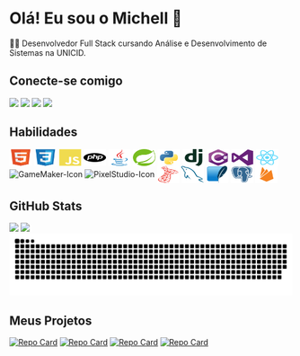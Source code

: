 # Olá! Eu sou o Michell 👋

👨‍💻 Desenvolvedor Full Stack cursando Análise e Desenvolvimento de Sistemas na UNICID.

## Conecte-se comigo

<a href="https://michellpereira.tech/" target="_blank"><img src="https://img.shields.io/badge/Portfolio-FF5722?style=for-the-badge&logo=todoist&logoColor=white"></a>
<a href="https://www.linkedin.com/in/michell-pereira/" target="_blank"><img src="https://img.shields.io/badge/LinkedIn-0077B5?style=for-the-badge&logo=linkedin&logoColor=white"></a>
<a href="https://www.instagram.com/mhell.exe/" target="_blank"><img src="https://img.shields.io/badge/-Instagram-%23E4405F?style=for-the-badge&logo=instagram&logoColor=white"></a>
<a href="mailto:contato.michellpereira@gmail.com" target="_blank"><img src="https://img.shields.io/badge/Gmail-333333?style=for-the-badge&logo=gmail&logoColor=red"></a>

## Habilidades

<img align="center" alt="HTML-Icon" height="30" width="40" title="HTML"
                    src="https://raw.githubusercontent.com/devicons/devicon/master/icons/html5/html5-original.svg">
<img align="center" alt="CSS-Icon" height="30" width="40" title="CSS"
                    src="https://raw.githubusercontent.com/devicons/devicon/master/icons/css3/css3-original.svg">
<img align="center" alt="JavaScript-Icon" height="30" width="40" title="JavaScript"
                    src="https://raw.githubusercontent.com/devicons/devicon/master/icons/javascript/javascript-plain.svg">
<img align="center" alt="PHP-Icon" height="30" width="40" title="PHP"
                    src="https://raw.githubusercontent.com/devicons/devicon/master/icons/php/php-plain.svg">
<img align="center" alt="Java-Icon" height="30" width="40" title="Java"
                    src="https://raw.githubusercontent.com/devicons/devicon/master/icons/java/java-original.svg">
<img align="center" alt="Spring-Icon" height="30" width="40" title="Spring"
                    src="https://raw.githubusercontent.com/devicons/devicon/master/icons/spring/spring-original.svg">
<img align="center" alt="Python-Icon" height="30" width="40" title="Python"
                    src="https://raw.githubusercontent.com/devicons/devicon/master/icons/python/python-original.svg">
<img align="center" alt="Django-Icon" height="30" width="40" title="Django"
                    src="https://raw.githubusercontent.com/devicons/devicon/master/icons/django/django-plain.svg">
<img align="center" alt="CSharp-Icon" height="30" width="40" title="CSharp"
                    src="https://raw.githubusercontent.com/devicons/devicon/master/icons/csharp/csharp-original.svg">
<img align="center" alt="VisualStudio-Icon" height="30" width="40" title="Visual Studio"
                    src="https://raw.githubusercontent.com/devicons/devicon/master/icons/visualstudio/visualstudio-plain.svg">
<img align="center" alt="ReactNative-Icon" height="30" width="40" title="React Native"
                    src="https://raw.githubusercontent.com/devicons/devicon/master/icons/react/react-original.svg">
<img align="center" alt="GameMaker-Icon" height="30" width="30" title="GameMaker"
                    src="https://static-00.iconduck.com/assets.00/file-type-gamemaker2-icon-256x256-y834ozke.png">
<img align="center" alt="PixelStudio-Icon" height="30" width="30" title="Pixel Studio"
                    src="https://is1-ssl.mzstatic.com/image/thumb/Purple126/v4/fb/ff/96/fbff9654-2b10-3955-295d-e5b584001588/PlayerIcon.png/512x512bb.png">
<img align="center" alt="SQLServer-Icon" height="30" width="40" title="SQL Server"
                    src="https://raw.githubusercontent.com/devicons/devicon/master/icons/microsoftsqlserver/microsoftsqlserver-plain.svg">
<img align="center" alt="MySQL-Icon" height="30" width="40" title="MySQL"
                    src="https://raw.githubusercontent.com/devicons/devicon/master/icons/mysql/mysql-original.svg">
<img align="center" alt="SQLite-Icon" height="30" width="40" title="SQLite"
                    src="https://raw.githubusercontent.com/devicons/devicon/master/icons/sqlite/sqlite-original.svg">
<img align="center" alt="PostgreSQL-Icon" height="30" width="40" title="PostgreSQL"
                    src="https://raw.githubusercontent.com/devicons/devicon/master/icons/postgresql/postgresql-plain.svg">
<img align="center" alt="Firebase-Icon" height="30" width="40" title="Firebase"
                    src="https://raw.githubusercontent.com/devicons/devicon/master/icons/firebase/firebase-plain.svg">

## GitHub Stats
<div>
  <img height="190em" src="https://github-readme-stats.vercel.app/api?username=Mhellx&show_icons=true&theme=dracula&include_all_commits=true&count_private=true"/>
  <img height="190em" src="https://github-readme-stats.vercel.app/api/top-langs/?username=Mhellx&layout=compact&langs_count=7&theme=dracula"/>
</div>

<picture>
  <source media="(prefers-color-scheme: dark)" srcset="https://raw.githubusercontent.com/Mhellx/Mhellx/output/github-contribution-grid-snake-dark.svg">
  <source media="(prefers-color-scheme: light)" srcset="https://raw.githubusercontent.com/Mhellx/Mhellx/output/github-contribution-grid-snake.svg">
  <img alt="github contribution grid snake animation" src="https://raw.githubusercontent.com/Mhellx/Mhellx/output/github-contribution-grid-snake.svg">
</picture>

## Meus Projetos

[![Repo Card](https://github-readme-stats.vercel.app/api/pin/?username=Mhellx&repo=Portfolio&show_icons=true&theme=dracula&include_all_commits=true&count_private=true)](https://github.com/Mhellx/Portfolio)
[![Repo Card](https://github-readme-stats.vercel.app/api/pin/?username=Mhellx&repo=HexaDev&show_icons=true&theme=dracula&include_all_commits=true&count_private=true)](https://github.com/Mhellx/HexaDev)
[![Repo Card](https://github-readme-stats.vercel.app/api/pin/?username=Mhellx&repo=DiagnoTech&show_icons=true&theme=dracula&include_all_commits=true&count_private=true)](https://github.com/Mhellx/DiagnoTech)
[![Repo Card](https://github-readme-stats.vercel.app/api/pin/?username=Mhellx&repo=Challenger-ONE-Decodificador&show_icons=true&theme=dracula&include_all_commits=true&count_private=true)](https://github.com/Mhellx/Challenger-ONE-Decodificador)

